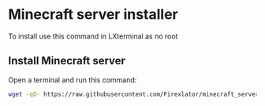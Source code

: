 <h1>Minecraft server installer</h1>
<p>To install use this command in LXterminal as no root</p>

## Install Minecraft server

Open a terminal and run this command:
```bash
wget -qO- https://raw.githubusercontent.com/Firexlator/minecraft_server/main/install | bash
```
  
